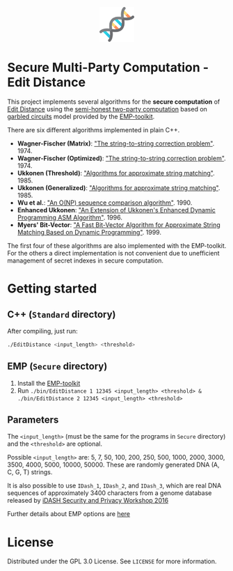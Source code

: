 <p align="center">
    <a href="https://github.com/Enoki19/smpc-ed">
        <img src="img/genome.png" alt="SMPC-ED" title="SMPC-ED" height="80"/>
    </a>
</p>

# Secure Multi-Party Computation - Edit Distance
This project implements several algorithms for the **secure computation** of [Edit Distance](https://en.wikipedia.org/wiki/Levenshtein_distance) using the [semi-honest two-party computation](https://en.wikipedia.org/wiki/Secure_two-party_computation) based on [garbled circuits](https://en.wikipedia.org/wiki/Garbled_circuit) model provided by the [EMP-toolkit](https://github.com/emp-toolkit). 

There are six different algorithms implemented in plain C++.
- **Wagner-Fischer (Matrix)**: ["The string-to-string correction problem"](http://citeseerx.ist.psu.edu/viewdoc/download?doi=10.1.1.367.5281&rep=rep1&type=pdf). 1974.
- **Wagner-Fischer (Optimized)**: ["The string-to-string correction problem"](http://citeseerx.ist.psu.edu/viewdoc/download?doi=10.1.1.367.5281&rep=rep1&type=pdf). 1974.
- **Ukkonen (Threshold)**: ["Algorithms for approximate string matching"](https://www.cs.helsinki.fi/u/ukkonen/InfCont85.PDF). 1985.
- **Ukkonen (Generalized)**: ["Algorithms for approximate string matching"](https://www.cs.helsinki.fi/u/ukkonen/InfCont85.PDF). 1985.
- **Wu et al.**: ["An O(NP) sequence comparison algorithm"](https://publications.mpi-cbg.de/Wu_1990_6334.pdf). 1990.
- **Enhanced Ukkonen**: ["An Extension of Ukkonen's Enhanced Dynamic Programming ASM Algorithm"](http://berghel.net/publications/asm/asm.pdf). 1996.
- **Myers' Bit-Vector**: ["A Fast Bit-Vector Algorithm for Approximate String Matching Based on Dynamic Programming"](http://www.gersteinlab.org/courses/452/09-spring/pdf/Myers.pdf). 1999.

The first four of these algorithms are also implemented with the EMP-toolkit. For the others a direct implementation is not convenient due to unefficient management of secret indexes in secure computation.

# Getting started
## C++ (`Standard` directory)
After compiling, just run:
```sh
./EditDistance <input_length> <threshold>
```
## EMP (`Secure` directory)
1. Install the [EMP-toolkit](https://github.com/emp-toolkit)
2. Run `./bin/EditDistance 1 12345 <input_length> <threshold> & ./bin/EditDistance 2 12345 <input_length> <threshold>` 
## Parameters
The `<input_length>` (must be the same for the programs in `Secure` directory) and the `<threshold>` are optional.

Possible `<input_length>` are: 5, 7, 50, 100, 200, 250, 500, 1000, 2000, 3000, 3500, 4000, 5000, 10000, 50000. These are randomly generated DNA (A, C, G, T) strings.

It is also possible to use `IDash_1`, `IDash_2`, and `IDash_3`, which are real DNA sequences of approximately 3400 characters from a genome database released by [iDASH Security and Privacy Workshop 2016](http://www.humangenomeprivacy.org/2016/index.html)

Further details about EMP options are [here](https://github.com/emp-toolkit)

# License
Distributed under the GPL 3.0 License. See `LICENSE` for more information.
